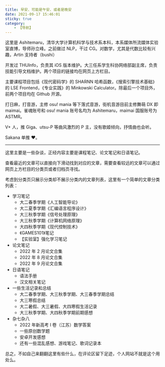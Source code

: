 ```yaml
---
title: 早安、可能是午安、或者是晚安
date: 2021-09-17 15:46:01
sticky: true
category:
    - 【导航】
---
```


这里是 Ashitemaru，清华大学计算机科学与技术系本科，本系媒体所流媒体实验室直博，导师孙立峰。之前做过 NLP，干过 CG。对数学，尤其是代数比较有兴趣，Artin 支持者（bushi）

开发过 THUInfo，负责其 iOS 版本维护。大三任系学生科协网络部副主席，负责技能引导文档维护。两个项目的链接均在网页上方栏目。

主要课程项目包括《现代密码学》的 SHARNN 哈希函数，《搜索引擎技术基础》的 LSE Frontend，《专业实践》的 Minkowski Calculator。除最后一个项目外，前两个项目均在 Github 开源。

打日麻，打音游，主修 osu! mania 等下落式音游，街机音游目前主修舞萌 DX 即 maimai。雀魂账号和 osu! mania 账号名均为 Ashitemaru，maimai 国服账号为 ASTMR。

V+ 人，推 Giga、utsu-P 等曲风激烈的 P 主，没有歌姬倾向，抒情曲也会听。

Sakana 单推 ❤。

---

这里主要是一些杂谈，正经内容主要是课程笔记、论文笔记和日语笔记。

查看最近的文章可以直接向下滑动找到对应的文章，需要查看较远的文章可以通过网页上方栏目的分类页或者归档页寻找。

考虑到分类页只展示分类却不展示分类内的文章列表，这里有一个简单的文章分类列表：

- 学习笔记
    - 大二春季学期《人工智能导论》
    - 大二夏季学期《汇编语言程序设计》
    - 大三秋季学期《信号处理原理》
    - 大三秋季学期《计算机网络原理》
    - 大四秋季学期《现代控制技术》
    - 《GAMES101》笔记
    - 【实验室】强化学习笔记
- 论文笔记
    - 2022 年 2 月论文合集
    - 2022 年 8 月论文合集
    - 2022 年 9 月论文合集
- 日语笔记
    - 语法手册
    - 汉文相关笔记
- 一些生活记录和总结
    - 大二春季学期、大三秋季学期、大三春季学期总结
    - 大三寒假总结
    - 大二暑假、大三暑假、大四寒假生活记录
    - 大三秋季学期、大四秋季学期前期感想
- 杂七杂八
    - 2022 年新高考 I 卷（江苏）数学答案
    - 一些原创数学题
    - 安卓开发感想
    - 还有一些混乱感想、游戏笔记、歌词记录本

总之，不如自己来翻翻这里有些什么，在评论区留下足迹，个人网站不就是这个用处么。